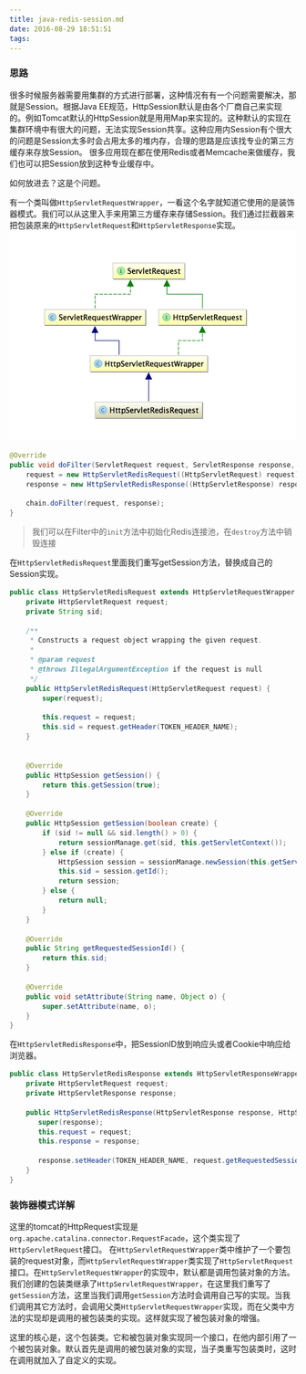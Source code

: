 ```yaml
---
title: java-redis-session.md
date: 2016-08-29 18:51:51
tags: 
---
```

### 思路
很多时候服务器需要用集群的方式进行部署，这种情况有有一个问题需要解决，那就是Session。根据Java EE规范，HttpSession默认是由各个厂商自己来实现的。例如Tomcat默认的HttpSession就是用用Map来实现的。这种默认的实现在集群环境中有很大的问题，无法实现Session共享。这种应用内Session有个很大的问题是Session太多时会占用太多的堆内存，合理的思路是应该找专业的第三方缓存来存放Session。
很多应用现在都在使用Redis或者Memcache来做缓存，我们也可以把Session放到这种专业缓存中。

如何放进去？这是个问题。

有一个类叫做`HttpServletRequestWrapper`，一看这个名字就知道它使用的是装饰器模式。我们可以从这里入手来用第三方缓存来存储Session。我们通过拦截器来把包装原来的`HttpServletRequest`和`HttpServletResponse`实现。
![](/images/QQ20160829-0@2x.jpg)
``` java
@Override
public void doFilter(ServletRequest request, ServletResponse response, FilterChain chain) throws IOException, ServletException {
    request = new HttpServletRedisRequest((HttpServletRequest) request);
    response = new HttpServletRedisResponse((HttpServletResponse) response, (HttpServletRequest) request);

    chain.doFilter(request, response);
}
```
> 我们可以在Filter中的`init`方法中初始化Redis连接池，在`destroy`方法中销毁连接

在`HttpServletRedisRequest`里面我们重写getSession方法，替换成自己的Session实现。
``` java
public class HttpServletRedisRequest extends HttpServletRequestWrapper {
    private HttpServletRequest request;
    private String sid;

    /**
     * Constructs a request object wrapping the given request.
     *
     * @param request
     * @throws IllegalArgumentException if the request is null
     */
    public HttpServletRedisRequest(HttpServletRequest request) {
        super(request);

        this.request = request;
        this.sid = request.getHeader(TOKEN_HEADER_NAME);
    }


    @Override
    public HttpSession getSession() {
        return this.getSession(true);
    }

    @Override
    public HttpSession getSession(boolean create) {
        if (sid != null && sid.length() > 0) {
            return sessionManage.get(sid, this.getServletContext());
        } else if (create) {
            HttpSession session = sessionManage.newSession(this.getServletContext());
            this.sid = session.getId();
            return session;
        } else {
            return null;
        }
    }

    @Override
    public String getRequestedSessionId() {
        return this.sid;
    }

    @Override
    public void setAttribute(String name, Object o) {
        super.setAttribute(name, o);
    }
}

```

在`HttpServletRedisResponse`中，把SessionID放到响应头或者Cookie中响应给浏览器。
``` java
public class HttpServletRedisResponse extends HttpServletResponseWrapper {
    private HttpServletRequest request;    
    private HttpServletResponse response;

    public HttpServletRedisResponse(HttpServletResponse response, HttpServletRequest request) {
       super(response);
       this.request = request;
       this.response = response;

       response.setHeader(TOKEN_HEADER_NAME, request.getRequestedSessionId());
    }
}

```

### 装饰器模式详解
这里的tomcat的HttpRequest实现是`org.apache.catalina.connector.RequestFacade`，这个类实现了`HttpServletRequest`接口。
在`HttpServletRequestWrapper`类中维护了一个要包装的request对象，而`HttpServletRequestWrapper`类实现了`HttpServletRequest`接口。在`HttpServletRequestWrapper`的实现中，默认都是调用包装对象的方法。我们创建的包装类继承了`HttpServletRequestWrapper`，在这里我们重写了`getSession`方法，这里当我们调用`getSession`方法时会调用自己写的实现。当我们调用其它方法时，会调用父类`HttpServletRequestWrapper`实现，而在父类中方法的实现却是调用的被包装类的实现。这样就实现了被包装对象的增强。

这里的核心是，这个包装类。它和被包装对象实现同一个接口，在他内部引用了一个被包装对象。默认首先是调用的被包装对象的实现，当子类重写包装类时，这时在调用就加入了自定义的实现。
